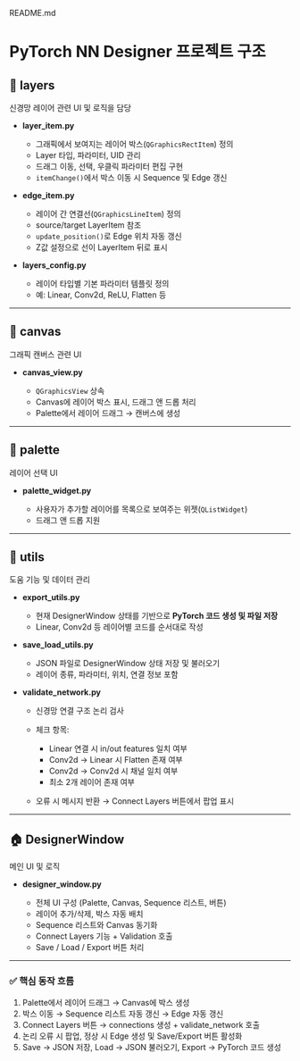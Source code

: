 README.md

# PyTorch NN Designer 프로젝트 구조

## 📁 layers

신경망 레이어 관련 UI 및 로직을 담당

* **layer_item.py**

  * 그래픽에서 보여지는 레이어 박스(`QGraphicsRectItem`) 정의
  * Layer 타입, 파라미터, UID 관리
  * 드래그 이동, 선택, 우클릭 파라미터 편집 구현
  * `itemChange()`에서 박스 이동 시 Sequence 및 Edge 갱신

* **edge_item.py**

  * 레이어 간 연결선(`QGraphicsLineItem`) 정의
  * source/target LayerItem 참조
  * `update_position()`로 Edge 위치 자동 갱신
  * Z값 설정으로 선이 LayerItem 뒤로 표시

* **layers_config.py**

  * 레이어 타입별 기본 파라미터 템플릿 정의
  * 예: Linear, Conv2d, ReLU, Flatten 등

---

## 📁 canvas

그래픽 캔버스 관련 UI

* **canvas_view.py**

  * `QGraphicsView` 상속
  * Canvas에 레이어 박스 표시, 드래그 앤 드롭 처리
  * Palette에서 레이어 드래그 → 캔버스에 생성

---

## 📁 palette

레이어 선택 UI

* **palette_widget.py**

  * 사용자가 추가할 레이어를 목록으로 보여주는 위젯(`QListWidget`)
  * 드래그 앤 드롭 지원

---

## 📁 utils

도움 기능 및 데이터 관리

* **export_utils.py**

  * 현재 DesignerWindow 상태를 기반으로 **PyTorch 코드 생성 및 파일 저장**
  * Linear, Conv2d 등 레이어별 코드를 순서대로 작성

* **save_load_utils.py**

  * JSON 파일로 DesignerWindow 상태 저장 및 불러오기
  * 레이어 종류, 파라미터, 위치, 연결 정보 포함

* **validate_network.py**

  * 신경망 연결 구조 논리 검사
  * 체크 항목:

    * Linear 연결 시 in/out features 일치 여부
    * Conv2d → Linear 시 Flatten 존재 여부
    * Conv2d → Conv2d 시 채널 일치 여부
    * 최소 2개 레이어 존재 여부
  * 오류 시 메시지 반환 → Connect Layers 버튼에서 팝업 표시

---

## 🏠 DesignerWindow

메인 UI 및 로직

* **designer_window.py**

  * 전체 UI 구성 (Palette, Canvas, Sequence 리스트, 버튼)
  * 레이어 추가/삭제, 박스 자동 배치
  * Sequence 리스트와 Canvas 동기화
  * Connect Layers 기능 + Validation 호출
  * Save / Load / Export 버튼 처리

---

### ✅ 핵심 동작 흐름

1. Palette에서 레이어 드래그 → Canvas에 박스 생성
2. 박스 이동 → Sequence 리스트 자동 갱신 → Edge 자동 갱신
3. Connect Layers 버튼 → connections 생성 + validate_network 호출
4. 논리 오류 시 팝업, 정상 시 Edge 생성 및 Save/Export 버튼 활성화
5. Save → JSON 저장, Load → JSON 불러오기, Export → PyTorch 코드 생성
